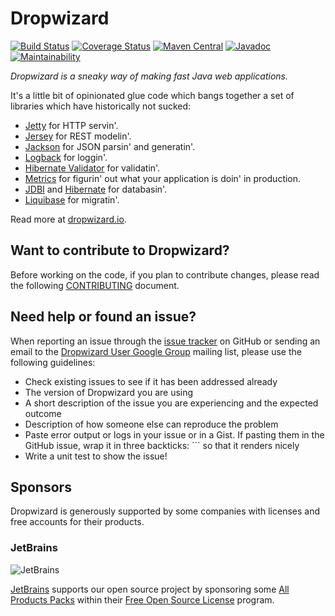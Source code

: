 Dropwizard
==========
[![Build Status](https://travis-ci.org/dropwizard/dropwizard.svg?branch=master)](https://travis-ci.org/dropwizard/dropwizard)
[![Coverage Status](https://coveralls.io/repos/github/dropwizard/dropwizard/badge.svg?branch=master)](https://coveralls.io/github/dropwizard/dropwizard?branch=master)
[![Maven Central](https://maven-badges.herokuapp.com/maven-central/io.dropwizard/dropwizard-core/badge.svg)](https://maven-badges.herokuapp.com/maven-central/io.dropwizard/dropwizard-core/)
[![Javadoc](http://javadoc-badge.appspot.com/io.dropwizard/dropwizard-core.svg)](http://www.javadoc.io/doc/io.dropwizard/dropwizard-core)
[![Maintainability](https://api.codeclimate.com/v1/badges/11a16ea08c8b5499e2b9/maintainability)](https://codeclimate.com/github/dropwizard/dropwizard/maintainability)

*Dropwizard is a sneaky way of making fast Java web applications.*

It's a little bit of opinionated glue code which bangs together a set of libraries which have
historically not sucked:

* [Jetty](http://www.eclipse.org/jetty/) for HTTP servin'.
* [Jersey](https://jersey.github.io/) for REST modelin'.
* [Jackson](https://github.com/FasterXML/jackson) for JSON parsin' and generatin'.
* [Logback](http://logback.qos.ch/) for loggin'.
* [Hibernate Validator](http://hibernate.org/validator/) for validatin'.
* [Metrics](http://metrics.dropwizard.io) for figurin' out what your application is doin' in production.
* [JDBI](http://www.jdbi.org) and [Hibernate](http://www.hibernate.org/orm/) for databasin'.
* [Liquibase](http://www.liquibase.org/) for migratin'.

Read more at [dropwizard.io](http://www.dropwizard.io).

Want to contribute to Dropwizard?
---
Before working on the code, if you plan to contribute changes, please read the following [CONTRIBUTING](CONTRIBUTING.md) document.

Need help or found an issue?
---
When reporting an issue through the [issue tracker](https://github.com/dropwizard/dropwizard/issues?state=open)
on GitHub or sending an email to the
[Dropwizard User Google Group](https://groups.google.com/forum/#!forum/dropwizard-user)
mailing list, please use the following guidelines:

* Check existing issues to see if it has been addressed already
* The version of Dropwizard you are using
* A short description of the issue you are experiencing and the expected outcome
* Description of how someone else can reproduce the problem
* Paste error output or logs in your issue or in a Gist. If pasting them in the GitHub
issue, wrap it in three backticks: ```  so that it renders nicely
* Write a unit test to show the issue!

Sponsors
--------

Dropwizard is generously supported by some companies with licenses and free accounts for their products.

### JetBrains

![JetBrains](docs/source/about/jetbrains.png)

[JetBrains](https://www.jetbrains.com/) supports our open source project by sponsoring some [All Products Packs](https://www.jetbrains.com/products.html) within their [Free Open Source License](https://www.jetbrains.com/buy/opensource/) program.
